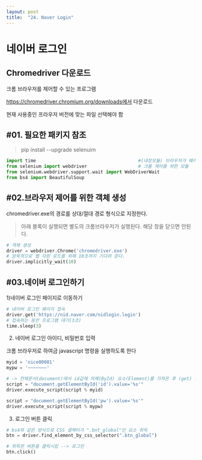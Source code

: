 ```yaml
---
layout: post
title:  "24. Naver Login"
---
```


# 네이버 로그인

## Chromedriver 다운로드

크롬 브라우저를 제어할 수 있는 프로그램

https://chromedriver.chromium.org/downloads에서 다운로드
    
현재 사용중인 프라우저 버전에 맞는 파일 선택해야 함

## #01. 필요한 패키지 참조

> pip install --upgrade selenuim


```python
import time                                      #(내장모듈) 브라우저가 페이지를 로딩하는 동안 sleep처리를 하는 모듈
from selenium import webdriver                   # 크롬 제어를 위한 모듈
from selenium.webdriver.support.wait import WebDriverWait
from bs4 import BeautifulSoup
```

## #02.브라우저 제어를 위한 객체 생성

chromedriver.exe의 경로를 상대/절대 경로 형식으로 지정한다.

> 아래 블록이 실행되면 별도의 크롬브라우저가 실행된다. 해당 창을 닫으면 안된다.


```python
# 객체 생성
driver = webdriver.Chrome('chromedriver.exe')
# 암묵적으로 웹 자원 로드를 위해 10초까지 기다려 준다.
driver.implicitly_wait(10)
```

## #03.네이버 로그인하기

1)네이버 로그인 페이지로 이동하기


```python
# 네이버 로그인 페이지 접속
driver.get('https://nid.naver.com/nidlogin.login')
# 접속하는 동안 프로그램 대기(3초)
time.sleep(3)
```

2) 네이버 로그인 아이디, 비밀번호 입력

크롬 브라우저로 하여금 javascript 명령을 실행하도록 한다


```python
myid = 'nice00001'
mypw = '~~~~~~~'

# -> 전체문서(document)에서 id값에 의해(ById) 요소(Element)를 가져온 후 (get) 입력값(value)을 지정
script = "document.getElementById('id').value='%s'"
driver.execute_script(script % myid)

script = "document.getElementById('pw').value='%s'"
driver.execute_script(script % mypw)
```

3) 로그인 버튼 클릭


```python
# bs4와 같은 방식으로 CSS 셀렉터가 ".bnt_global"인 요소 취득
btn = driver.find_element_by_css_selector(".btn_global")

# 취득한 버튼을 클릭시킴 --> 로그인
btn.click()
```


```python

```


```python

```


```python

```


```python

```

